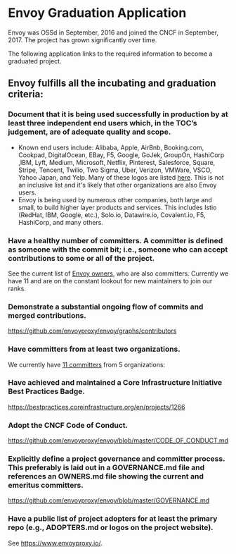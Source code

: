 # Envoy Graduation Application

Envoy was OSSd in September, 2016 and joined the CNCF in September, 2017. The project has grown
significantly over time.

The following application links to the required information to become a graduated project.

## Envoy fulfills all the incubating and graduation criteria:

### Document that it is being used successfully in production by at least three independent end users which, in the TOC’s judgement, are of adequate quality and scope.

* Known end users include: Alibaba, Apple, AirBnb, Booking.com, Cookpad, DigitalOcean, EBay, F5, Google, GoJek,
  GroupOn, HashiCorp ,IBM, Lyft, Medium, Microsoft, Netflix, Pinterest, Salesforce, Square, Stripe, Tencent, Twilio,
  Two Sigma, Uber, Verizon, VMWare, VSCO, Yahoo Japan, and Yelp. Many of these logos are listed
  [here](https://www.envoyproxy.io/). This is not an inclusive list and it's likely that
  other organizations are also Envoy users.
* Envoy is being used by numerous other companies, both large and small, to build higher layer
  products and services. This includes Istio (RedHat, IBM, Google, etc.), Solo.io, Datawire.io,
  Covalent.io, F5, HashiCorp, and many others.

### Have a healthy number of committers. A committer is defined as someone with the commit bit; i.e., someone who can accept contributions to some or all of the project.

See the current list of [Envoy owners](https://github.com/envoyproxy/envoy/blob/master/OWNERS.md),
who are also committers. Currently we have 11 and are on the constant lookout for new maintainers to
join our ranks.

### Demonstrate a substantial ongoing flow of commits and merged contributions.

https://github.com/envoyproxy/envoy/graphs/contributors

### Have committers from at least two organizations.

We currently have [11 committers](https://github.com/envoyproxy/envoy/blob/master/OWNERS.md) from
5 organizations:

### Have achieved and maintained a Core Infrastructure Initiative Best Practices Badge.

https://bestpractices.coreinfrastructure.org/en/projects/1266

### Adopt the CNCF Code of Conduct.

https://github.com/envoyproxy/envoy/blob/master/CODE_OF_CONDUCT.md

### Explicitly define a project governance and committer process. This preferably is laid out in a GOVERNANCE.md file and references an OWNERS.md file showing the current and emeritus committers.

https://github.com/envoyproxy/envoy/blob/master/GOVERNANCE.md

### Have a public list of project adopters for at least the primary repo (e.g., ADOPTERS.md or logos on the project website).

See https://www.envoyproxy.io/.
